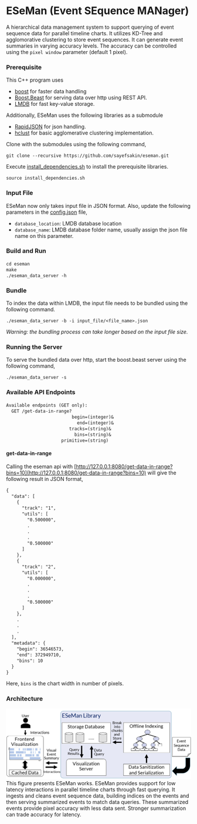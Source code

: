 # ESeMan (Event SEquence MANager)

A hierarchical data management system to support querying of event sequence data for parallel timeline charts. It utilizes KD-Tree and agglomorative clustering to store event sequences. It can generate event summaries in varying accuracy levels. The accuracy can be controlled using the `pixel window` parameter (default 1 pixel).

### Prerequisite

This C++ program uses
- [boost](https://www.boost.org/) for faster data handling
- [Boost.Beast](https://github.com/boostorg/beast) for serving data over http using REST API.
- [LMDB](http://www.lmdb.tech/doc/) for fast key-value storage.

Additionally, ESeMan uses the following libraries as a submodule
- [RapidJSON](https://rapidjson.org/) for json handling.
- [hclust](https://github.com/cdalitz/hclust-cpp) for basic agglomerative clustering implementation.

Clone with the submodules using the following command,
```
git clone --recursive https://github.com/sayefsakin/eseman.git
```

Execute [install_dependencies.sh](install_dependencies.sh) to install the prerequisite libraries.
```
source install_dependencies.sh
```

### Input File
ESeMan now only takes input file in JSON format. Also, update the following parameters in the [config.json](config.json) file,

- `database_location`: LMDB database location
- `database_name`: LMDB database folder name, usually assign the json file name on this parameter.

### Build and Run

```
cd eseman
make
./eseman_data_server -h
```

### Bundle

To index the data within LMDB, the input file needs to be bundled using the following command.

```
./eseman_data_server -b -i input_file/<file_name>.json
```

*Warning: the bundling process can take longer based on the input file size.*

### Running the Server

To serve the bundled data over http, start the boost.beast server using the following command,

```
./eseman_data_server -s
```

### Available API Endpoints

```
Available endpoints (GET only):
  GET /get-data-in-range?
                         begin=(integer)&
                           end=(integer)&
                        tracks=(string)&
                          bins=(string)&
                     primitive=(string)
```

#### get-data-in-range

Calling the eseman api with [http://127.0.0.1:8080/get-data-in-range?bins=10](http://127.0.0.1:8080/get-data-in-range?bins=10) will give the following result in JSON format,

```
{
  "data": [
    {
      "track": "1",
      "utils": [
        "0.500000",
        .
        .
        .
        "0.500000"
      ]
    },
    {
      "track": "2",
      "utils": [
        "0.000000",
        .
        .
        .
        "0.500000"
      ]
    },
    .
    .
    .
  ],
  "metadata": {
    "begin": 36546573,
    "end": 372949710,
    "bins": 10
  }
}
```

Here, `bins` is the chart width in number of pixels.

### Architecture

![ESeMan Library](resources/framework.png)
This figure presents ESeMan works. ESeMan provides support for low latency interactions in parallel timeline charts through fast querying. It ingests and cleans event sequence data, building indices on the events and then serving summarized events to match data queries. These summarized events provide pixel accuracy with less data sent. Stronger summarization can trade accuracy for latency.

